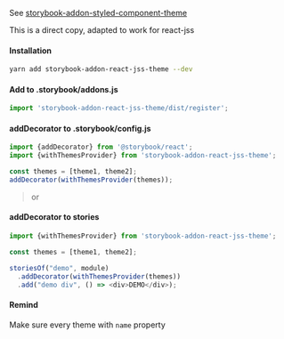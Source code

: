 See [storybook-addon-styled-component-theme](https://github.com/echoulen/storybook-addon-styled-component-theme)

This is a direct copy, adapted to work for react-jss

#### Installation
```bash
yarn add storybook-addon-react-jss-theme --dev
```

#### Add to .storybook/addons.js

```javascript
import 'storybook-addon-react-jss-theme/dist/register';
```

#### addDecorator to .storybook/config.js
```javascript
import {addDecorator} from '@storybook/react';
import {withThemesProvider} from 'storybook-addon-react-jss-theme';

const themes = [theme1, theme2];
addDecorator(withThemesProvider(themes));
```

> or

#### addDecorator to stories

```javascript
import {withThemesProvider} from 'storybook-addon-react-jss-theme';

const themes = [theme1, theme2];

storiesOf("demo", module)
  .addDecorator(withThemesProvider(themes))
  .add("demo div", () => <div>DEMO</div>);
```

#### Remind
Make sure every theme with `name` property
